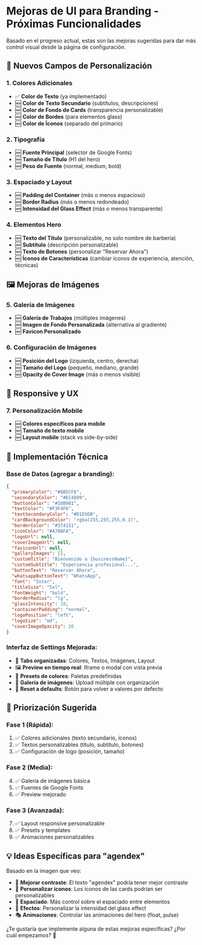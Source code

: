 # Mejoras de UI para Branding - Próximas Funcionalidades

Basado en el progreso actual, estas son las mejoras sugeridas para dar más control visual desde la página de configuración.

## 🎨 **Nuevos Campos de Personalización**

### **1. Colores Adicionales**
- ✅ **Color de Texto** (ya implementado)
- 🆕 **Color de Texto Secundario** (subtítulos, descripciones)
- 🆕 **Color de Fondo de Cards** (transparencia personalizable)
- 🆕 **Color de Bordes** (para elementos glass)
- 🆕 **Color de Íconos** (separado del primario)

### **2. Tipografía**
- 🆕 **Fuente Principal** (selector de Google Fonts)
- 🆕 **Tamaño de Título** (H1 del hero)
- 🆕 **Peso de Fuente** (normal, medium, bold)

### **3. Espaciado y Layout**
- 🆕 **Padding del Container** (más o menos espacioso)
- 🆕 **Border Radius** (más o menos redondeado)
- 🆕 **Intensidad del Glass Effect** (más o menos transparente)

### **4. Elementos Hero**
- 🆕 **Texto del Título** (personalizable, no solo nombre de barbería)
- 🆕 **Subtítulo** (descripción personalizable)
- 🆕 **Texto de Botones** (personalizar "Reservar Ahora")
- 🆕 **Íconos de Características** (cambiar íconos de experiencia, atención, técnicas)

## 🖼️ **Mejoras de Imágenes**

### **5. Galería de Imágenes**
- 🆕 **Galería de Trabajos** (múltiples imágenes)
- 🆕 **Imagen de Fondo Personalizada** (alternativa al gradiente)
- 🆕 **Favicon Personalizado**

### **6. Configuración de Imágenes**
- 🆕 **Posición del Logo** (izquierda, centro, derecha)
- 🆕 **Tamaño del Logo** (pequeño, mediano, grande)
- 🆕 **Opacity de Cover Image** (más o menos visible)

## 📱 **Responsive y UX**

### **7. Personalización Mobile**
- 🆕 **Colores específicos para mobile**
- 🆕 **Tamaño de texto mobile**
- 🆕 **Layout mobile** (stack vs side-by-side)

## 🔧 **Implementación Técnica**

### **Base de Datos** (agregar a branding):
```json
{
  "primaryColor": "#8B5CF6",
  "secondaryColor": "#EC4899",
  "buttonColor": "#10B981",
  "textColor": "#F3F4F6",
  "textSecondaryColor": "#D1D5DB",
  "cardBackgroundColor": "rgba(255,255,255,0.1)",
  "borderColor": "#374151",
  "iconColor": "#A78BFA",
  "logoUrl": null,
  "coverImageUrl": null,
  "faviconUrl": null,
  "galleryImages": [],
  "customTitle": "Bienvenido a {businessName}",
  "customSubtitle": "Experiencia profesional...",
  "buttonText": "Reservar Ahora",
  "whatsappButtonText": "WhatsApp",
  "font": "Inter",
  "titleSize": "5xl",
  "fontWeight": "bold",
  "borderRadius": "lg",
  "glassIntensity": 10,
  "containerPadding": "normal",
  "logoPosition": "left",
  "logoSize": "md",
  "coverImageOpacity": 20
}
```

### **Interfaz de Settings Mejorada**:
- 📱 **Tabs organizadas**: Colores, Textos, Imágenes, Layout
- 🖼️ **Preview en tiempo real**: Iframe o modal con vista previa
- 🎨 **Presets de colores**: Paletas predefinidas
- 📁 **Galería de imágenes**: Upload múltiple con organización
- 🔄 **Reset a defaults**: Botón para volver a valores por defecto

## 🚀 **Priorización Sugerida**

### **Fase 1 (Rápida)**:
1. ✅ Colores adicionales (texto secundario, íconos)
2. ✅ Textos personalizables (título, subtítulo, botones)
3. ✅ Configuración de logo (posición, tamaño)

### **Fase 2 (Media)**:
4. ✅ Galería de imágenes básica
5. ✅ Fuentes de Google Fonts
6. ✅ Preview mejorado

### **Fase 3 (Avanzada)**:
7. ✅ Layout responsive personalizable
8. ✅ Presets y templates
9. ✅ Animaciones personalizables

## 💡 **Ideas Específicas para "agendex"**

Basado en la imagen que veo:

- 🎯 **Mejorar contraste**: El texto "agendex" podría tener mejor contraste
- 🎨 **Personalizar íconos**: Los íconos de las cards podrían ser personalizables
- 📐 **Espaciado**: Más control sobre el espaciado entre elementos
- 🌟 **Efectos**: Personalizar la intensidad del glass effect
- 🎭 **Animaciones**: Controlar las animaciones del hero (float, pulse)

¿Te gustaría que implemente alguna de estas mejoras específicas? ¿Por cuál empezamos? 🚀